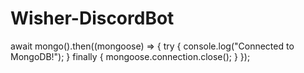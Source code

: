 # Wisher-DiscordBot

<!-- Method for mongoDB setup -->
await mongo().then((mongoose) => {
  try {
    console.log("Connected to MongoDB!");
  } finally {
    mongoose.connection.close();
  }
});
